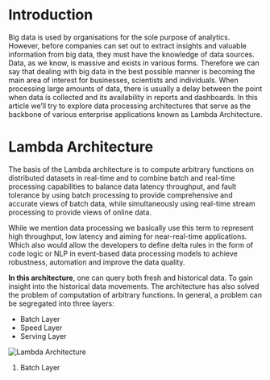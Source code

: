 # Introduction

Big data is used by organisations for the sole purpose of analytics. However, before companies can set out to extract insights and valuable information from big data, they must have the knowledge of data sources. Data, as we know, is massive and exists in various forms. Therefore we can say that dealing with big data in the best possible manner is becoming the main area of interest for businesses, scientists and individuals. When processing large amounts of data, there is usually a delay between the point when data is collected and its availability in reports and dashboards. In this article we’ll try to explore data processing architectures that serve as the backbone of various enterprise applications known as Lambda Architecture.

# Lambda Architecture

The basis of the Lambda architecture is to compute arbitrary functions on distributed datasets in real-time and to combine batch and real-time processing capabilities to balance data latency throughput, and fault tolerance by using batch processing to provide comprehensive and accurate views of batch data, while simultaneously using real-time stream processing to provide views of online data.


While we mention data processing we basically use this term to represent high throughput, low latency and aiming for near-real-time applications. Which also would allow the developers to define delta rules in the form of code logic or NLP in event-based data processing models to achieve robustness, automation and improve the data quality.

**In this architecture**, one can query both fresh and historical data. To gain insight into the historical data movements. The architecture has also solved the problem of computation of arbitrary functions. In general, a problem can be segregated into three layers:

 - Batch Layer 
 - Speed Layer
 - Serving Layer

 
![Lambda Architecture](https://github.com/gurditsingh/blog/blob/gh-pages/_screenshots/lambda.png?raw=true) 
 

 1. Batch Layer
 

<!--stackedit_data:
eyJoaXN0b3J5IjpbOTc4MDEzMDQsLTE2NjI2NDk4NzgsNDU4OD
k0Mjc2LC0xODE2MDU3Njk3LC01MzIwMjM0MzgsLTMwOTEyMzA1
Niw0NDMwNDQ1NjUsLTI1MjU5NzAxNl19
-->